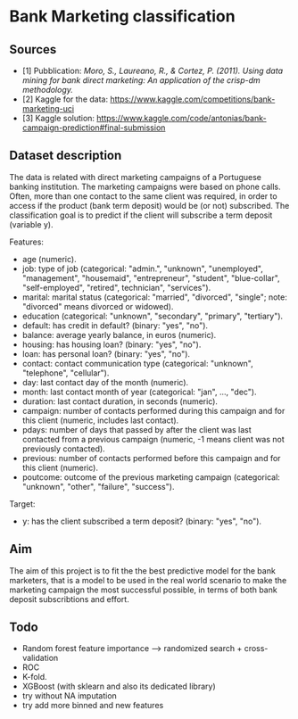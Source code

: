 # Bank Marketing classification

## Sources

- [1] Pubblication: _Moro, S., Laureano, R., & Cortez, P. (2011). Using data mining for bank direct marketing: An application of the crisp-dm methodology._
- [2] Kaggle for the data: https://www.kaggle.com/competitions/bank-marketing-uci
- [3] Kaggle solution: https://www.kaggle.com/code/antonias/bank-campaign-prediction#final-submission


## Dataset description

The data is related with direct marketing campaigns of a Portuguese banking institution. The marketing campaigns were based on phone calls. Often, more than one contact to the same client was required, in order to access if the product (bank term deposit) would be (or not) subscribed. The classification goal is to predict if the client will subscribe a term deposit (variable y).

Features:
- age (numeric).
- job: type of job (categorical: "admin.", "unknown", "unemployed", "management", "housemaid", "entrepreneur", "student", "blue-collar", "self-employed", "retired", technician", "services").
- marital: marital status (categorical: "married", "divorced", "single"; note: "divorced" means divorced or widowed).
- education (categorical: "unknown", "secondary", "primary", "tertiary").
- default: has credit in default? (binary: "yes", "no").
- balance: average yearly balance, in euros (numeric). 
- housing: has housing loan? (binary: "yes", "no").
- loan: has personal loan? (binary: "yes", "no").
- contact: contact communication type (categorical: "unknown", "telephone", "cellular"). 
- day: last contact day of the month (numeric).
- month: last contact month of year (categorical: "jan", ..., "dec").
- duration: last contact duration, in seconds (numeric).
- campaign: number of contacts performed during this campaign and for this client (numeric, includes last contact).
- pdays: number of days that passed by after the client was last contacted from a previous campaign (numeric, -1 means client was not previously contacted).
- previous: number of contacts performed before this campaign and for this client (numeric).
- poutcome: outcome of the previous marketing campaign (categorical: "unknown", "other", "failure", "success").

Target:
- y: has the client subscribed a term deposit? (binary: "yes", "no").


## Aim

The aim of this project is to fit the the best predictive model for the bank marketers, that is a model to be used in the real world scenario to make the marketing campaign the most successful possible, in terms of both bank deposit subscribtions and effort. 



## Todo

- Random forest feature importance --> randomized search  + cross-validation
- ROC
- K-fold.
- XGBoost (with sklearn and also its dedicated library)
- try without NA imputation
- try add more binned and new features

